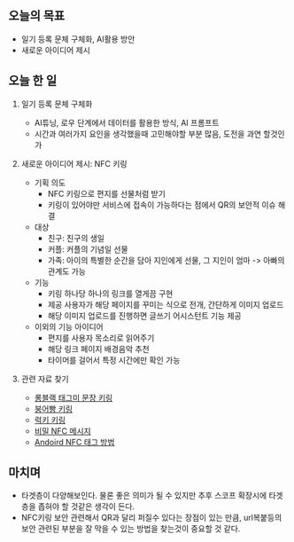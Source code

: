 ## 오늘의 목표
- 일기 등록 문체 구체화, AI활용 방안
- 새로운 아이디어 제시

## 오늘 한 일
1. 일기 등록 문체 구체화
    - AI튜닝, 로우 단계에서 데이터를 활용한 방식, AI 프롬프트
    - 시간과 여러가지 요인을 생각했을때 고민해야할 부분 많음, 도전을 과연 할것인가

2. 새로운 아이디어 제시: NFC 키링
    - 기획 의도
        - NFC 키링으로 편지를 선물처럼 받기
        - 키링이 있어야만 서비스에 접속이 가능하다는 점에서 QR의 보안적 이슈 해결
    - 대상
        - 친구: 친구의 생일
        - 커플: 커플의 기념일 선물
        - 가족: 아이의 특별한 순간을 담아 지인에게 선물, 그 지인이 엄마 -> 아빠의 관계도 가능
    - 기능
        - 키링 하나당 하나의 링크를 열게끔 구현
        - 제공 사용자가 해당 페이지를 꾸미는 식으로 전개, 간단하게 이미지 업로드
        - 해당 이미지 업로드를 진행하면 글쓰기 어시스턴트 기능 제공
    - 이외의 기능 아이디어
        - 편지를 사용자 목소리로 읽어주기
        - 해당 링크 페이지 배경음악 추천
        - 타이머를 걸어서 특정 시간에만 확인 가능
3. 관련 자료 찾기
    - [롱블랙 태그미 문장 키링](https://www.longblack.co/f/lbxnps_tagmekeyring)
    - [붕어빵 키링](https://noplasticsunday.com/33/?idx=45)
    - [럭키 키링](https://product.29cm.co.kr/catalog/2925005?is_retargeting=true&source_caller=api&utm_source=29cm_pdp_share&shortlink=0heuqfj9&pid=29cm_pdp_share&deep_link_value=app29cm%3A%2F%2Fweb%2Fhttps%3A%2F%2Fproduct.29cm.co.kr%2Fcatalog%2F2925005&af_click_lookback=7d)
    - [비밀 NFC 메시지](https://www.ksvalley.com/news/article.html?no=3158)
    - [Andoird NFC 태그 방법](https://www.asiarfid.com/ko/how-to-program-nfc-tags.html)

## 마치며
- 타겟층이 다양해보인다. 물론 좋은 의미가 될 수 있지만 추후 스코프 확장시에 타겟층을 좁혀야 할 것같은 생각이 든다.
- NFC키링 보안 관련해서 QR과 달리 퍼질수 있다는 장점이 있는 만큼, url복붙등의 보안 관련된 부분을 잘 막을 수 있는 방법을
찾는것이 중요할 것 같다. 
